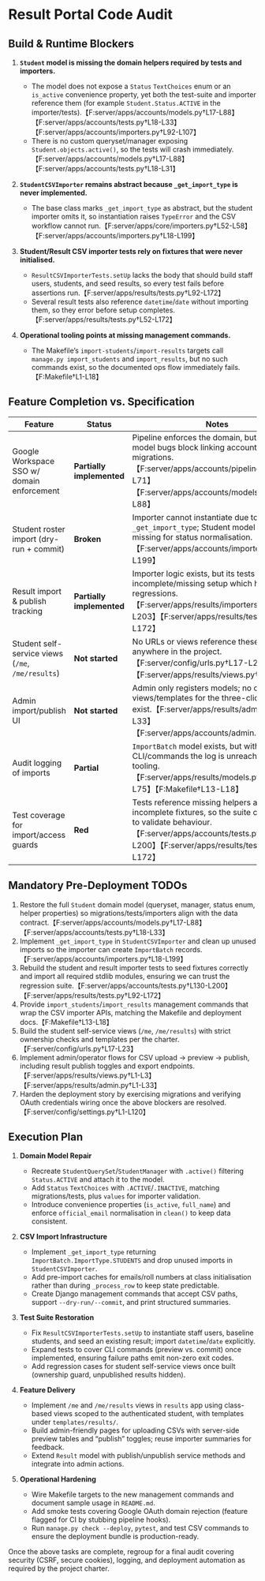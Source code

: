 # Result Portal Code Audit

## Build & Runtime Blockers

1. **`Student` model is missing the domain helpers required by tests and importers.**
   - The model does not expose a `Status` `TextChoices` enum or an `is_active` convenience property, yet both the test-suite and importer reference them (for example `Student.Status.ACTIVE` in the importer/tests).【F:server/apps/accounts/models.py†L17-L88】【F:server/apps/accounts/tests.py†L18-L33】【F:server/apps/accounts/importers.py†L92-L107】
   - There is no custom queryset/manager exposing `Student.objects.active()`, so the tests will crash immediately.【F:server/apps/accounts/models.py†L17-L88】【F:server/apps/accounts/tests.py†L18-L31】

2. **`StudentCSVImporter` remains abstract because `_get_import_type` is never implemented.**
   - The base class marks `_get_import_type` as abstract, but the student importer omits it, so instantiation raises `TypeError` and the CSV workflow cannot run.【F:server/apps/core/importers.py†L52-L58】【F:server/apps/accounts/importers.py†L18-L199】

3. **Student/Result CSV importer tests rely on fixtures that were never initialised.**
   - `ResultCSVImporterTests.setUp` lacks the body that should build staff users, students, and seed results, so every test fails before assertions run.【F:server/apps/results/tests.py†L92-L172】
   - Several result tests also reference `datetime`/`date` without importing them, so they error before setup completes.【F:server/apps/results/tests.py†L52-L172】

4. **Operational tooling points at missing management commands.**
   - The Makefile’s `import-students`/`import-results` targets call `manage.py import_students` and `import_results`, but no such commands exist, so the documented ops flow immediately fails.【F:Makefile†L1-L18】

## Feature Completion vs. Specification

| Feature | Status | Notes |
| --- | --- | --- |
| Google Workspace SSO w/ domain enforcement | **Partially implemented** | Pipeline enforces the domain, but Student model bugs block linking accounts and migrations.【F:server/apps/accounts/pipeline.py†L13-L71】【F:server/apps/accounts/models.py†L17-L88】 |
| Student roster import (dry-run + commit) | **Broken** | Importer cannot instantiate due to missing `_get_import_type`; Student model helpers missing for status normalisation.【F:server/apps/accounts/importers.py†L18-L199】 |
| Result import & publish tracking | **Partially implemented** | Importer logic exists, but its tests are incomplete/missing setup which hides regressions.【F:server/apps/results/importers.py†L1-L203】【F:server/apps/results/tests.py†L92-L172】 |
| Student self-service views (`/me`, `/me/results`) | **Not started** | No URLs or views reference these endpoints anywhere in the project.【F:server/config/urls.py†L17-L23】【F:server/apps/results/views.py†L1-L3】 |
| Admin import/publish UI | **Not started** | Admin only registers models; no custom views/templates for the three-click workflow exist.【F:server/apps/results/admin.py†L1-L33】【F:server/apps/accounts/admin.py†L1-L9】 |
| Audit logging of imports | **Partial** | `ImportBatch` model exists, but without CLI/commands the log is unreachable via ops tooling.【F:server/apps/results/models.py†L13-L75】【F:Makefile†L13-L18】 |
| Test coverage for import/access guards | **Red** | Tests reference missing helpers and incomplete fixtures, so the suite cannot run to validate behaviour.【F:server/apps/accounts/tests.py†L16-L200】【F:server/apps/results/tests.py†L92-L172】 |

## Mandatory Pre-Deployment TODOs

1. Restore the full `Student` domain model (queryset, manager, status enum, helper properties) so migrations/tests/importers align with the data contract.【F:server/apps/accounts/models.py†L17-L88】【F:server/apps/accounts/tests.py†L18-L33】
2. Implement `_get_import_type` in `StudentCSVImporter` and clean up unused imports so the importer can create `ImportBatch` records.【F:server/apps/accounts/importers.py†L18-L199】
3. Rebuild the student and result importer tests to seed fixtures correctly and import all required stdlib modules, ensuring we can trust the regression suite.【F:server/apps/accounts/tests.py†L130-L200】【F:server/apps/results/tests.py†L92-L172】
4. Provide `import_students`/`import_results` management commands that wrap the CSV importer APIs, matching the Makefile and deployment docs.【F:Makefile†L13-L18】
5. Build the student self-service views (`/me`, `/me/results`) with strict ownership checks and templates per the charter.【F:server/config/urls.py†L17-L23】
6. Implement admin/operator flows for CSV upload → preview → publish, including result publish toggles and export endpoints.【F:server/apps/results/views.py†L1-L3】【F:server/apps/results/admin.py†L1-L33】
7. Harden the deployment story by exercising migrations and verifying OAuth credentials wiring once the above blockers are resolved.【F:server/config/settings.py†L1-L120】

## Execution Plan

1. **Domain Model Repair**
   - Recreate `StudentQuerySet`/`StudentManager` with `.active()` filtering `Status.ACTIVE` and attach it to the model.
   - Add `Status` `TextChoices` with `.ACTIVE`/`.INACTIVE`, matching migrations/tests, plus `values` for importer validation.
   - Introduce convenience properties (`is_active`, `full_name`) and enforce `official_email` normalisation in `clean()` to keep data consistent.

2. **CSV Import Infrastructure**
   - Implement `_get_import_type` returning `ImportBatch.ImportType.STUDENTS` and drop unused imports in `StudentCSVImporter`.
   - Add pre-import caches for emails/roll numbers at class initialisation rather than during `_process_row` to keep state predictable.
   - Create Django management commands that accept CSV paths, support `--dry-run/--commit`, and print structured summaries.

3. **Test Suite Restoration**
   - Fix `ResultCSVImporterTests.setUp` to instantiate staff users, baseline students, and seed an existing result; import `datetime`/`date` explicitly.
   - Expand tests to cover CLI commands (preview vs. commit) once implemented, ensuring failure paths emit non-zero exit codes.
   - Add regression cases for student self-service views once built (ownership guard, unpublished results hidden).

4. **Feature Delivery**
   - Implement `/me` and `/me/results` views in `results` app using class-based views scoped to the authenticated student, with templates under `templates/results/`.
   - Build admin-friendly pages for uploading CSVs with server-side preview tables and “publish” toggles; reuse importer summaries for feedback.
   - Extend `Result` model with publish/unpublish service methods and integrate into admin actions.

5. **Operational Hardening**
   - Wire Makefile targets to the new management commands and document sample usage in `README.md`.
   - Add smoke tests covering Google OAuth domain rejection (feature flagged for CI by stubbing pipeline hooks).
   - Run `manage.py check --deploy`, `pytest`, and test CSV commands to ensure the deployment bundle is production-ready.

Once the above tasks are complete, regroup for a final audit covering security (CSRF, secure cookies), logging, and deployment automation as required by the project charter.
